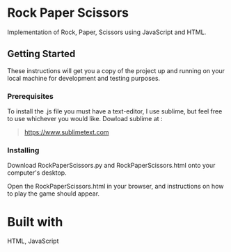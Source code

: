 # **Rock Paper Scissors**

Implementation of Rock, Paper, Scissors using JavaScript and HTML.

## **Getting Started**

These instructions will get you a copy of the project up and running on your local machine for development and testing purposes.

### **Prerequisites**

To install the .js file you must have a text-editor, I use sublime, but feel free to use whichever you would like. Dowload sublime at :

>https://www.sublimetext.com

### **Installing**

Download RockPaperScissors.py and RockPaperScissors.html onto your computer's desktop. 

Open the RockPaperScissors.html in your browser, and instructions on how to play the game should appear.

# **Built with**

HTML, JavaScript
